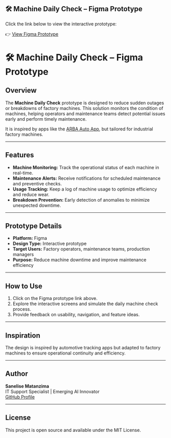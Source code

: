 ## 🛠️ Machine Daily Check – Figma Prototype

Click the link below to view the interactive prototype:

👉 [View Figma Prototype](https://www.figma.com/proto/4l9za9IJtBn06GS4tPwqfj/Machine-Daily-Check_Prototype?node-id=13-3&starting-point-node-id=13%3A3&t=XxBEZrr2kzZWNISf-1)
# 🛠️ Machine Daily Check – Figma Prototype


## Overview
The **Machine Daily Check** prototype is designed to reduce sudden outages or breakdowns of factory machines. This solution monitors the condition of machines, helping operators and maintenance teams detect potential issues early and perform timely maintenance.  

It is inspired by apps like the [ARBA Auto App](https://www.youtube.com/watch?v=xlwB2v8YSb0), but tailored for industrial factory machines.

---

## Features
- **Machine Monitoring:** Track the operational status of each machine in real-time.
- **Maintenance Alerts:** Receive notifications for scheduled maintenance and preventive checks.
- **Usage Tracking:** Keep a log of machine usage to optimize efficiency and reduce wear.
- **Breakdown Prevention:** Early detection of anomalies to minimize unexpected downtime.

---

## Prototype Details
- **Platform:** Figma
- **Design Type:** Interactive prototype
- **Target Users:** Factory operators, maintenance teams, production managers
- **Purpose:** Reduce machine downtime and improve maintenance efficiency

---

## How to Use
1. Click on the Figma prototype link above.
2. Explore the interactive screens and simulate the daily machine check process.
3. Provide feedback on usability, navigation, and feature ideas.

---

## Inspiration
The design is inspired by automotive tracking apps but adapted to factory machines to ensure operational continuity and efficiency.

---

## Author
**Sanelise Matanzima**  
IT Support Specialist | Emerging AI Innovator  
[GitHub Profile](https://github.com/YourGitHubUsername)  

---

## License
This project is open source and available under the MIT License.


